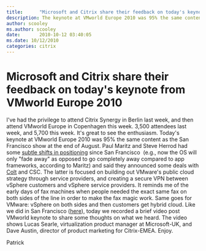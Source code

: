 ```yaml
---
title:      "Microsoft and Citrix share their feedback on today's keynote from VMworld Europe 2010"
description: The keynote at VMworld Europe 2010 was 95% the same content as the San Francisco show at the end of August 2010.
author: scooley
ms.author: scooley
date:       2010-10-12 03:40:05
ms.date: 10/12/2010
categories: citrix
---
```

# Microsoft and Citrix share their feedback on today's keynote from VMworld Europe 2010

I've had the privilege to attend Citrix Synergy in Berlin last week, and then attend VMworld Europe in Copenhagen this week. 3,500 attendees last week, and 5,700 this week. It's great to see the enthusiasm. Today's keynote at VMworld Europe 2010 was 95% the same content as the San Francisco show at the end of August. Paul Maritz and Steve Herrod had some [subtle shifts in positioning](https://www.networkworld.com/article/2217761/microsoft-to-vmware--windows-is-still-relevant-in-the-virtualization-era.html) since San Francisco  (e.g., now the OS will only "fade away" as opposed to go completely away compared to app frameworks, according to Maritz) and said they announced some deals with [Colt](https://www.colt.net/resources/colt-partners-with-vmware-to-deliver-vmware-vcloud-datacenter-service-throughout-europe/) and CSC. The latter is focused on building out VMware's public cloud strategy through service providers, and creating a secure VPN between vSphere customers and vSphere service providers. It reminds me of the early days of fax machines when people needed the exact same fax on both sides of the line in order to make the fax magic work. Same goes for VMware: vSphere on both sides and then customers get hybrid cloud. Like we did in San Francisco ([here](https://www.youtube.com/watch?v=3xamfOo6Lk4)), today we recorded a brief video post VMworld keynote to share some thoughts on what we heard. The video shows Lucas Searle, virtualization product manager at Microsoft-UK, and Dave Austin, director of product marketing for Citrix-EMEA. Enjoy.  

Patrick
